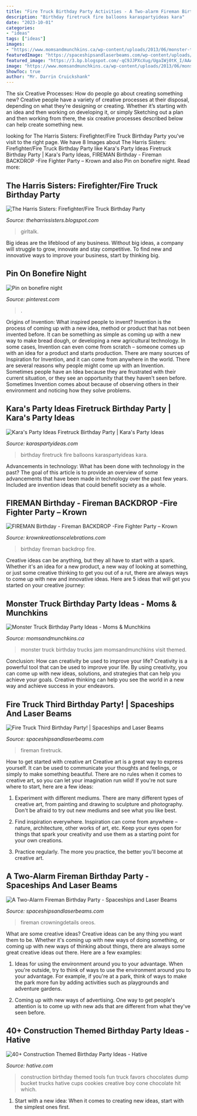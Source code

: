 ```yaml
---
title: "Fire Truck Birthday Party Activities - A Two-alarm Fireman Birthday Party"
description: "Birthday firetruck fire balloons karaspartyideas kara"
date: "2023-10-01"
categories:
- "ideas"
tags: ["ideas"]
images:
- "https://www.momsandmunchkins.ca/wp-content/uploads/2013/06/monster-trucks-party-table-5.jpg"
featuredImage: "https://spaceshipsandlaserbeams.com/wp-content/uploads/2015/09/fireman-birthday-party-ideas-for-boy-394.jpg"
featured_image: "https://3.bp.blogspot.com/-qC9JJPXcXug/UgaIWj0tK_I/AAAAAAAACL8/52MwOe775KA/s1600/HarrisSistersFoodTable.JPG"
image: "https://www.momsandmunchkins.ca/wp-content/uploads/2013/06/monster-trucks-party-table-5.jpg"
ShowToc: true
author: "Mr. Darrin Cruickshank"
---
```



The six Creative Processes: How do people go about creating something new?
Creative people have a variety of creative processes at their disposal, depending on what they’re designing or creating. Whether it’s starting with an idea and then working on developing it, or simply Sketching out a plan and then working from there, the six creative processes described below can help create something new.

	

		
looking for The Harris Sisters: Firefighter/Fire Truck Birthday Party you've visit to the right page. We have 8 Images about The Harris Sisters: Firefighter/Fire Truck Birthday Party like Kara&#039;s Party Ideas Firetruck Birthday Party | Kara&#039;s Party Ideas, FIREMAN Birthday - Fireman BACKDROP -Fire Fighter Party – Krown and also Pin on bonefire night. Read more:
		
    
## The Harris Sisters: Firefighter/Fire Truck Birthday Party

<img loading=lazy src="https://3.bp.blogspot.com/-qC9JJPXcXug/UgaIWj0tK_I/AAAAAAAACL8/52MwOe775KA/s1600/HarrisSistersFoodTable.JPG" onerror="this.onerror=null;this.src='https://tse1.mm.bing.net/th?id=OIP.ikT9IXW93pISivAwI0HyHAHaLH&amp;pid=15.1';" alt="The Harris Sisters: Firefighter/Fire Truck Birthday Party">

_Source: theharrissisters.blogspot.com_

>girltalk. 

	

Big ideas are the lifeblood of any business. Without big ideas, a company will struggle to grow, innovate and stay competitive. To find new and innovative ways to improve your business, start by thinking big.

    
## Pin On Bonefire Night

<img loading=lazy src="https://i.pinimg.com/736x/b5/5a/f7/b55af7e4bb948ba00e83bd17e5b12d02.jpg" onerror="this.onerror=null;this.src='https://tse3.mm.bing.net/th?id=OIP.LoxIrn4e5I-5UV5pzOe4sQHaJ3&amp;pid=15.1';" alt="Pin on bonefire night">

_Source: pinterest.com_

>. 

	

Origins of Invention: What inspired people to invent?
Invention is the process of coming up with a new idea, method or product that has not been invented before. It can be something as simple as coming up with a new way to make bread dough, or developing a new agricultural technology. In some cases, Invention can even come from scratch – someone comes up with an idea for a product and starts production. There are many sources of Inspiration for Invention, and it can come from anywhere in the world.
There are several reasons why people might come up with an Invention. Sometimes people have an Idea because they are frustrated with their current situation, or they see an opportunity that they haven't seen before. Sometimes Invention comes about because of observing others in their environment and noticing how they solve problems.

    
## Kara&#039;s Party Ideas Firetruck Birthday Party | Kara&#039;s Party Ideas

<img loading=lazy src="http://karaspartyideas.com/wp-content/uploads/2018/06/Firetruck-Birthday-Party-via-Karas-Party-Ideas-KarasPartyIdeas.com11.jpeg" onerror="this.onerror=null;this.src='https://tse2.mm.bing.net/th?id=OIP.XyqBEOMyKufSvPpOiToDogHaLH&amp;pid=15.1';" alt="Kara&#039;s Party Ideas Firetruck Birthday Party | Kara&#039;s Party Ideas">

_Source: karaspartyideas.com_

>birthday firetruck fire balloons karaspartyideas kara. 

	

Advancements in technology: What has been done with technology in the past?
The goal of this article is to provide an overview of some advancements that have been made in technology over the past few years. Included are invention ideas that could benefit society as a whole.

    
## FIREMAN Birthday - Fireman BACKDROP -Fire Fighter Party – Krown

<img loading=lazy src="https://cdn.shopify.com/s/files/1/1128/1376/products/DSC_0605_grande.JPG?v=1455255384" onerror="this.onerror=null;this.src='https://tse3.mm.bing.net/th?id=OIP.VjezhcN6RFof625k2AVzJwAAAA&amp;pid=15.1';" alt="FIREMAN Birthday - Fireman BACKDROP -Fire Fighter Party – Krown">

_Source: krownkreationscelebrations.com_

>birthday fireman backdrop fire. 

	

Creative ideas can be anything, but they all have to start with a spark. Whether it's an idea for a new product, a new way of looking at something, or just some creative thinking to get you out of a rut, there are always ways to come up with new and innovative ideas. Here are 5 ideas that will get you started on your creative journey: 

    
## Monster Truck Birthday Party Ideas - Moms &amp; Munchkins

<img loading=lazy src="https://www.momsandmunchkins.ca/wp-content/uploads/2013/06/monster-trucks-party-table-5.jpg" onerror="this.onerror=null;this.src='https://tse4.mm.bing.net/th?id=OIP.IoUd6qpsnoDSlJ4YbOZizQHaLH&amp;pid=15.1';" alt="Monster Truck Birthday Party Ideas - Moms &amp; Munchkins">

_Source: momsandmunchkins.ca_

>monster truck birthday trucks jam momsandmunchkins visit themed. 

	

Conclusion: How can creativity be used to improve your life?
Creativity is a powerful tool that can be used to improve your life. By using creativity, you can come up with new ideas, solutions, and strategies that can help you achieve your goals. Creative thinking can help you see the world in a new way and achieve success in your endeavors.

    
## Fire Truck Third Birthday Party! | Spaceships And Laser Beams

<img loading=lazy src="https://spaceshipsandlaserbeams.com/wp-content/uploads/2015/09/fireman-birthday-party-ideas-for-boy-394.jpg" onerror="this.onerror=null;this.src='https://tse1.mm.bing.net/th?id=OIP.rXrE1joZMKZuYmpS1Q7ZPQHaKl&amp;pid=15.1';" alt="Fire Truck Third Birthday Party! | Spaceships and Laser Beams">

_Source: spaceshipsandlaserbeams.com_

>fireman firetruck. 

	

How to get started with creative art
Creative art is a great way to express yourself. It can be used to communicate your thoughts and feelings, or simply to make something beautiful. There are no rules when it comes to creative art, so you can let your imagination run wild! If you're not sure where to start, here are a few ideas:
1. Experiment with different mediums. There are many different types of creative art, from painting and drawing to sculpture and photography. Don't be afraid to try out new mediums and see what you like best.

2. Find inspiration everywhere. Inspiration can come from anywhere – nature, architecture, other works of art, etc. Keep your eyes open for things that spark your creativity and use them as a starting point for your own creations.

3. Practice regularly. The more you practice, the better you'll become at creative art.

    
## A Two-Alarm Fireman Birthday Party - Spaceships And Laser Beams

<img loading=lazy src="https://spaceshipsandlaserbeams.com/wp-content/uploads/2015/10/Boys-FIreman-Themed-Birthday-Party-Food-Candy-Ideas.jpg" onerror="this.onerror=null;this.src='https://tse4.mm.bing.net/th?id=OIP.cJoYzY8_fAN8XvAstDas4gHaLH&amp;pid=15.1';" alt="A Two-Alarm Fireman Birthday Party - Spaceships and Laser Beams">

_Source: spaceshipsandlaserbeams.com_

>fireman crowningdetails oreos. 

	

What are some creative ideas?
Creative ideas can be any thing you want them to be. Whether it's coming up with new ways of doing something, or coming up with new ways of thinking about things, there are always some great creative ideas out there. Here are a few examples: 
1. Ideas for using the environment around you to your advantage. When you're outside, try to think of ways to use the environment around you to your advantage. For example, if you're at a park, think of ways to make the park more fun by adding activities such as playgrounds and adventure gardens. 

2. Coming up with new ways of advertising. One way to get people's attention is to come up with new ads that are different from what they've seen before.

    
## 40+ Construction Themed Birthday Party Ideas - Hative

<img loading=lazy src="https://hative.com/wp-content/uploads/2015/06/construction-birthday-party/37-construction-themed-birthday-party.jpg" onerror="this.onerror=null;this.src='https://tse3.mm.bing.net/th?id=OIP.UgfeAcTSFX2iv97Xi2fV_QHaKX&amp;pid=15.1';" alt="40+ Construction Themed Birthday Party Ideas - Hative">

_Source: hative.com_

>construction birthday themed tools fun truck favors chocolates dump bucket trucks hative cups cookies creative boy cone chocolate hit which. 

	

1. Start with a new idea: When it comes to creating new ideas, start with the simplest ones first.

